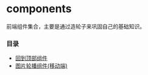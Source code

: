 # components
前端组件集合，主要是通过造轮子来巩固自己的基础知识。
### 目录
- [回到顶部组件](https://github.com/andyChenAn/components/blob/master/components/backToTop)
- [图片轮播组件(移动端)](https://github.com/andyChenAn/components/blob/master/components/slider)
